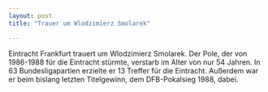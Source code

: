 ```yaml
---
layout: post
title: "Trauer um Wlodzimierz Smolarek"

---
```


Eintracht Frankfurt trauert um Wlodzimierz Smolarek. Der Pole, der von 1986-1988 für die Eintracht stürmte, verstarb im Alter von nur 54 Jahren. In 63 Bundesligapartien erzielte er 13 Treffer für die Eintracht. Außerdem war er beim bislang letzten Titelgewinn, dem DFB-Pokalsieg 1988, dabei.


